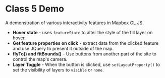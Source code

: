 # Class 5 Demo

A demonstration of various interactivity features in Mapbox GL JS.

- **Hover state** - uses `featureState` to alter the style of the fill layer on hover.
- **Get feature properties on click** - extract data from the clicked feature and use JQuery to present it outside of the map.
- **flyTo() and fitBounds()** - Use buttons from another part of the site to control the map's camera.
- **Layer Toggle** - When the button is clicked, use `setLayoutProperty()` to set the visibility of layers to `visible` or `none`. 
